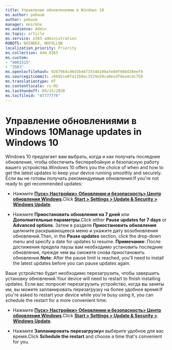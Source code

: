 ```yaml
---
title: Управление обновлениями в Windows 10
ms.author: pebaum
author: pebaum
manager: mnirkhe
ms.audience: Admin
ms.topic: article
ms.service: o365-administration
ROBOTS: NOINDEX, NOFOLLOW
localization_priority: Priority
ms.collection: Adm_O365
ms.custom:
- "9001515"
- "3583"
ms.openlocfilehash: 9267964c86d3b46f35546100afe89f980438eef9
ms.sourcegitcommit: c6692ce0fa1358ec3529e59ca0ecdfdea4cdc759
ms.translationtype: HT
ms.contentlocale: ru-RU
ms.lasthandoff: 09/15/2020
ms.locfileid: "47777776"
---
```

# <a name="manage-updates-in-windows-10"></a><span data-ttu-id="df2e4-102">Управление обновлениями в Windows 10</span><span class="sxs-lookup"><span data-stu-id="df2e4-102">Manage updates in Windows 10</span></span>

<span data-ttu-id="df2e4-103">Windows 10 предлагает вам выбрать, когда и как получать последние обновления, чтобы обеспечить бесперебойную и безопасную работу вашего устройства.</span><span class="sxs-lookup"><span data-stu-id="df2e4-103">Windows 10 offers you the choice of when and how to get the latest updates to keep your device running smoothly and securely.</span></span> <span data-ttu-id="df2e4-104">Если вы не готовы получать рекомендуемые обновления:</span><span class="sxs-lookup"><span data-stu-id="df2e4-104">If you're not ready to get recommended updates:</span></span>

- <span data-ttu-id="df2e4-105">Нажмите **[Пуск> Настройки> Обновление и безопасность> Центр обновления Windows](ms-settings:windowsupdate)**.</span><span class="sxs-lookup"><span data-stu-id="df2e4-105">Click **[Start > Settings > Update & Security > Windows Update](ms-settings:windowsupdate)**.</span></span>

- <span data-ttu-id="df2e4-106">Нажмите **Приостановить обновления на 7 дней** или **Дополнительные параметры**.</span><span class="sxs-lookup"><span data-stu-id="df2e4-106">Click either **Pause updates for 7 days** or **Advanced options**.</span></span> <span data-ttu-id="df2e4-107">Затем в разделе **Приостановить обновления** щелкните раскрывающееся меню и укажите дату возобновления обновлений.</span><span class="sxs-lookup"><span data-stu-id="df2e4-107">Then, in the **Pause updates** section, click the drop-down menu and specify a date for updates to resume.</span></span> <span data-ttu-id="df2e4-108">**Примечание**: После достижения предела паузы вам необходимо установить последние обновления, прежде чем вы сможете снова приостановить обновления.</span><span class="sxs-lookup"><span data-stu-id="df2e4-108">**Note**: After the pause limit is reached, you'll need to install the latest updates before you can pause updates again.</span></span>

<span data-ttu-id="df2e4-109">Ваше устройство будет необходимо перезагрузить, чтобы завершить установку обновлений.</span><span class="sxs-lookup"><span data-stu-id="df2e4-109">Your device will need to restart to finish installing updates.</span></span> <span data-ttu-id="df2e4-110">Если вас попросят перезагрузить устройство, когда вы заняты им, вы можете запланировать перезагрузку на более удобное время:</span><span class="sxs-lookup"><span data-stu-id="df2e4-110">If you're asked to restart your device while you're busy using it, you can schedule the restart for a more convenient time:</span></span>

- <span data-ttu-id="df2e4-111">Нажмите **[Пуск> Настройки> Обновление и безопасность> Центр обновления Windows](ms-settings:windowsupdate)**.</span><span class="sxs-lookup"><span data-stu-id="df2e4-111">Click **[Start > Settings > Update & Security > Windows Update](ms-settings:windowsupdate)**.</span></span>

- <span data-ttu-id="df2e4-112">Нажмите **Запланировать перезагрузку**и выберите удобное для вас время.</span><span class="sxs-lookup"><span data-stu-id="df2e4-112">Click **Schedule the restart** and choose a time that's convenient for you.</span></span>
